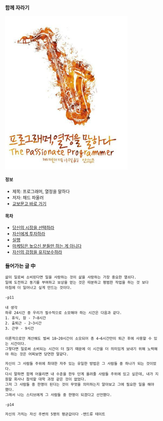 ### 함께 자라기

<img src="img.png" width="400">

#### 정보

- 제목: 프로그래머, 열정을 말하다
- 저자: 채드 파울러
- [교보문고 바로 가기](https://product.kyobobook.co.kr/detail/S000001032926)

#### 목차

- [당신의 시장을 선택하라](https://github.com/kiekk/book-report/blob/master/%ED%94%84%EB%A1%9C%EA%B7%B8%EB%9E%98%EB%A8%B8%2C%20%EC%97%B4%EC%A0%95%EC%9D%84%20%EB%A7%90%ED%95%98%EB%8B%A4/%EB%8B%B9%EC%8B%A0%EC%9D%98%20%EC%8B%9C%EC%9E%A5%EC%9D%84%20%EC%84%A0%ED%83%9D%ED%95%98%EB%9D%BC/README.md)
- [자신에게 투자하라](https://github.com/kiekk/book-report/blob/master/%ED%94%84%EB%A1%9C%EA%B7%B8%EB%9E%98%EB%A8%B8%2C%20%EC%97%B4%EC%A0%95%EC%9D%84%20%EB%A7%90%ED%95%98%EB%8B%A4/%EC%9E%90%EC%8B%A0%EC%97%90%EA%B2%8C%20%ED%88%AC%EC%9E%90%ED%95%98%EB%9D%BC/README.md)
- [실행](https://github.com/kiekk/book-report/blob/master/%ED%94%84%EB%A1%9C%EA%B7%B8%EB%9E%98%EB%A8%B8%2C%20%EC%97%B4%EC%A0%95%EC%9D%84%20%EB%A7%90%ED%95%98%EB%8B%A4/%EC%8B%A4%ED%96%89/README.md)
- [마케팅은 높으신 분들만 하는 게 아니다](https://github.com/kiekk/book-report/blob/master/%ED%94%84%EB%A1%9C%EA%B7%B8%EB%9E%98%EB%A8%B8%2C%20%EC%97%B4%EC%A0%95%EC%9D%84%20%EB%A7%90%ED%95%98%EB%8B%A4/%EB%A7%88%EC%BC%80%ED%8C%85%EC%9D%80%20%EB%86%92%EC%9C%BC%EC%8B%A0%20%EB%B6%84%EB%93%A4%EB%A7%8C%20%ED%95%98%EB%8A%94%20%EA%B2%8C%20%EC%95%84%EB%8B%88%EB%8B%A4/README.md)
- [자신의 강점을 유지보수하라](https://github.com/kiekk/book-report/blob/master/%ED%94%84%EB%A1%9C%EA%B7%B8%EB%9E%98%EB%A8%B8%2C%20%EC%97%B4%EC%A0%95%EC%9D%84%20%EB%A7%90%ED%95%98%EB%8B%A4/%EC%9E%90%EC%8B%A0%EC%9D%98%20%EA%B0%95%EC%A0%90%EC%9D%84%20%EC%9C%A0%EC%A7%80%EB%B3%B4%EC%88%98%ED%95%98%EB%9D%BC/README.md)

### 들어가는 글 中

```
삶이 일로써 소비된다면 일을 사랑하는 것이 삶을 사랑하는 가장 중요한 열쇠다.
일에 도전하고 동기를 부여하고 보상을 얻는 것은 따분하고 평범한 작업을 하는 것 보다
아침에 더 일어나고 싶게 만드는 것이다.

-p11

내 생각
하루 24시간 중 우리가 필수적으로 소모해야 하는 시간은 다음과 같다.
1. 휴식, 잠 - 7~8시간
2. 출퇴근 - 2~3시간
3. 근무 - 9시간

이론적으로만 계산해도 벌써 18~20시간이 소모되어 총 4~6시간만이 퇴근 후에 사용할 수 있는 시간이다.
그렇다면 일로써 소비되는 시간이 더 많기 때문에 이 시간을 더 의미있게 보내기 위해 노력해야 하는 것은 어찌보면 당연한 말같다.
```

```
자신이 그 사람들 주위에 최대한 자주 있는 유일한 방법은 그 사람들 중 하나가 되는 것이었다.
다시 말하면 함께 어울리면 내 수준을 한두 단계 올려줄 사람들 주위에 있고 싶은데, 내가 지원할 회사나 참석할 대학 과정 같은 것이 없었다.
그저 그 사람들 중 한명이 된다는 것이 무엇을 의미하는지 알아보고 그에 필요한 일을 해야 했다.
그래서 나는 스티브에게 그 사람들 중 한명이 되겠다고 선언했다.

-p14
```

`자신의 가치는 자신 주변의 5명의 평균값이다 -앤드류 테이트`